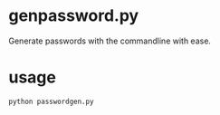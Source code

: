# genpassword.py
Generate passwords with the commandline with ease.

# usage
`python passwordgen.py`
